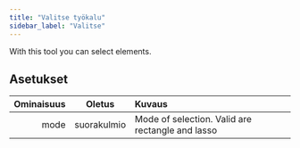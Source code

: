 ```yaml
---
title: "Valitse työkalu"
sidebar_label: "Valitse"
---
```



With this tool you can select elements.

## Asetukset

| Ominaisuus |   Oletus    | Kuvaus                                           |
| ----------:|:-----------:|:------------------------------------------------ |
|       mode | suorakulmio | Mode of selection. Valid are rectangle and lasso |
